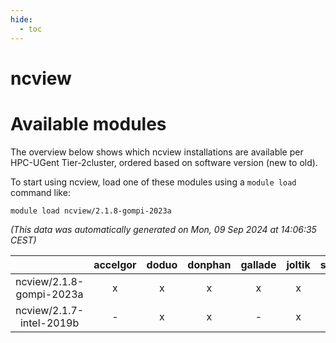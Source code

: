 ```yaml
---
hide:
  - toc
---
```


ncview
======

# Available modules


The overview below shows which ncview installations are available per HPC-UGent Tier-2cluster, ordered based on software version (new to old).

To start using ncview, load one of these modules using a `module load` command like:

```shell
module load ncview/2.1.8-gompi-2023a
```

*(This data was automatically generated on Mon, 09 Sep 2024 at 14:06:35 CEST)*  

| |accelgor|doduo|donphan|gallade|joltik|shinx|skitty|
| :---: | :---: | :---: | :---: | :---: | :---: | :---: | :---: |
|ncview/2.1.8-gompi-2023a|x|x|x|x|x|x|x|
|ncview/2.1.7-intel-2019b|-|x|x|-|x|-|x|
